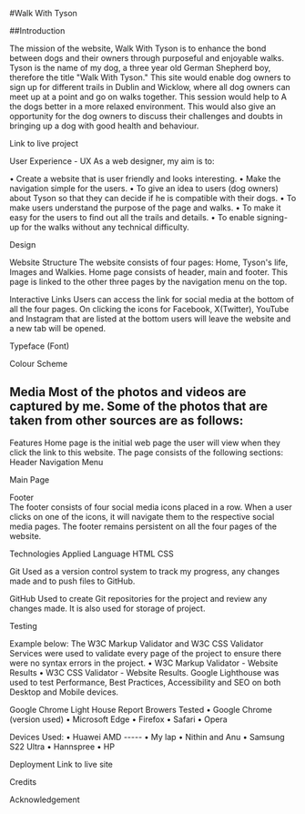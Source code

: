 #Walk With Tyson

##Introduction

The mission of the website, Walk With Tyson is to enhance the bond between dogs and their owners through purposeful and enjoyable walks. Tyson is the name of my dog, a three year old German Shepherd boy, therefore the title "Walk With Tyson." This site would enable dog owners to sign up for different trails in Dublin and Wicklow, where all dog owners can meet up at a point and go on walks together. This session would help to A the dogs better in a more relaxed environment. This would also give an opportunity for the dog owners to discuss their challenges and doubts in bringing up a dog with good health and behaviour. 

Link to live project

User Experience - UX
As a web designer, my aim is to:

•	Create a website that is user friendly and looks interesting.
•	Make the navigation simple for the users.
•	To give an idea to users (dog owners) about Tyson so that they can decide if he is compatible with their dogs. 
•	To make users understand the purpose of the page and walks.
•	To make it easy for the users to find out all the trails and details.
•	To enable signing- up for the walks without any technical difficulty. 

Design

Website Structure
The website consists of four pages: Home, Tyson's life, Images and Walkies.  Home page consists of header, main and footer. This page is linked to the other three pages by the navigation menu on the top. 

Interactive Links
Users can access the link for social media at the bottom of all the four pages. On clicking the icons for Facebook, X(Twitter), YouTube and Instagram that are listed at the bottom users will leave the website and a new tab will be opened.

Typeface (Font)


Colour Scheme 


Media 
Most of the photos and videos are captured by me. Some of the photos that are taken from other sources are as follows:
---------------------------------------------------------------------------


Features 
Home page is the initial web page the user will view when they click the link to this website. The page consists of the following sections:
Header
Navigation Menu


Main Page

Footer	
The footer consists of four social media icons placed in a row. When a user clicks on one of the icons, it will navigate them to the respective social media pages. The footer remains persistent on all the four pages of the website.

Technologies Applied
Language
HTML
CSS

Git 
Used as a version control system to track my progress, any changes made and to push files to GitHub.

GitHub
Used to create Git repositories for the project and review any changes made. It is also used for storage of project.

Testing

Example below:
The W3C Markup Validator and W3C CSS Validator Services were used to validate every page of the project to ensure there were no syntax errors in the project.
•	W3C Markup Validator - Website Results
•	W3C CSS Validator - Website Results.
Google Lighthouse was used to test Performance, Best Practices, Accessibility and SEO on both Desktop and Mobile devices.

Google Chrome Light House Report
Browers Tested
•	Google Chrome (version used)
•	Microsoft Edge
•	Firefox
•	Safari 
•	Opera

Devices Used:
•	Huawei AMD -----
•	My lap
•	Nithin and Anu
•	Samsung S22 Ultra
•	Hannspree
•	HP

Deployment
Link to live site

Credits

Acknowledgement 
 
